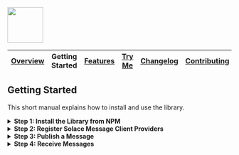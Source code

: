 <a href="/README.md"><img src="/docs/site/logo.svg" height="80"></a>

| [Overview][menu-overview] | Getting Started | [Features][menu-features] | [Try Me][menu-try-me] | [Changelog][menu-changelog] | [Contributing][menu-contributing] |  
| --- | --- | --- | --- | --- | --- |

## Getting Started

This short manual explains how to install and use the library.

<details>
  <summary><strong>Step 1: Install the Library from NPM</strong></summary>
  <br>

Run the following commands to install the Solace Message Client and required dependencies.

```sh
npm install @solace-community/angular-solace-message-client solclientjs @scion/toolkit --save
npm install @types/events@3 long@5 @types/node --save-dev // required by solclientjs
```

> `solclientjs` requires type definitions for node. In your tsconfig, add `node` to the `types` array in `compilerOptions`. If you have not specified `types`, no manual registration of `node` is required, since without `types` array all @types packages are included in the build.
</details>

<details>
  <summary><strong>Step 2: Register Solace Message Client Providers</strong></summary>
  <br>

Open `app.config.ts` and register Solace Message Client providers.

```ts
import {ApplicationConfig} from '@angular/core';
import {provideSolaceMessageClient} from '@solace-community/angular-solace-message-client';

export const appConfig: ApplicationConfig = {
  providers: [
    provideSolaceMessageClient({
      url:      'wss://YOUR-SOLACE-BROKER-URL:443',
      vpnName:  'YOUR VPN',
      userName: 'YOUR USERNAME',
      password: 'YOUR PASSWORD',
    })
  ],
};
```

If you are not using `app.config.ts`, register the Solace Message Client directly in `main.ts`.

```ts
import {bootstrapApplication} from '@angular/platform-browser';
import {provideSolaceMessageClient} from '@solace-community/angular-solace-message-client';

bootstrapApplication(AppComponent, {
  providers: [
    provideSolaceMessageClient({
      url: 'wss://YOUR-SOLACE-BROKER-URL:443',
      vpnName: 'YOUR VPN',
      userName: 'YOUR USERNAME',
      password: 'YOUR PASSWORD',
    })
  ],
});
```

Or for `NgModule` based applications:

```ts
import {provideSolaceMessageClient} from '@solace-community/angular-solace-message-client';
import {NgModule} from '@angular/core';

@NgModule({
  providers: [
    provideSolaceMessageClient({
      url: 'wss://YOUR-SOLACE-BROKER-URL:443',
      vpnName: 'YOUR VPN',
      userName: 'YOUR USERNAME',
      password: 'YOUR PASSWORD',
    }),
  ],
  bootstrap: [
    AppComponent,
  ],
})
export class AppModule {
}
```

If providing a config to `provideSolaceMessageClient`, the `SolaceMessageClient` will automatically connect to the broker the first time it is injected. Alternatively, for more flexibility in providing the config, do not pass a config and connect manually using `SolaceMessageClient.connect`.

> See [feature overview][menu-features] section **Enable OAUTH2 authentication** for an example how to enable OAUTH authentication.

</details>

<details>
  <summary><strong>Step 3: Publish a Message</strong></summary>
  <br>

Inject `SolaceMessageClient` and publish a message to a topic:

```ts
import {SolaceMessageClient} from '@solace-community/angular-solace-message-client';
import {inject} from '@angular/core';

// Publish the message '20°C' to the topic 'myhome/livingroom/temperature'.
inject(SolaceMessageClient).publish('myhome/livingroom/temperature', '20°C');
```
</details>

<details>
  <summary><strong>Step 4: Receive Messages</strong></summary>
  <br>

Inject `SolaceMessageClient` and subscribe to a topic:

```ts
import {SolaceMessageClient} from '@solace-community/angular-solace-message-client';
import {inject} from '@angular/core';

// Subscribe to topic 'myhome/livingroom/temperature'.
inject(SolaceMessageClient).observe$('myhome/livingroom/temperature').subscribe(envelope => {
  console.log(envelope);
});
```

> Topics are case-sensitive and consist of one or more segments, each separated by a forward slash. You can subscribe to an exact topic, or use wildcards (single-level `*` or multi-level `>`) to subscribe to multiple topics simultaneously. Refer to https://docs.solace.com/PubSub-Basics/Wildcard-Charaters-Topic-Subs.htm for more information about the usage of wildcards.

The following example subscribes to the temperature of any room.

```ts
import {SolaceMessageClient} from '@solace-community/angular-solace-message-client';
import {inject} from '@angular/core';

// For the second segment, the room, we use the single-level wildcard character.
inject(SolaceMessageClient).observe$('myhome/*/temperature').subscribe(envelope => {
  console.log(envelope);
});
```

As an alternative to the single-level wildcard `*`, named wildcard segments can be used. A named wildcard segment begins with a colon (`:`) followed by a name. Substituted segments can be read from the received message.

```ts
import {inject} from '@angular/core';
import {SolaceMessageClient} from '@solace-community/angular-solace-message-client';

inject(SolaceMessageClient).observe$('myhome/:room/temperature').subscribe(envelope => {
  const room: string = envelope.params.room;
  console.log(envelope.message, room);
});
```

> For the actual Solace subscription, named wildcard segments are replaced with the single-level wildcard (`*`) segment.
</details>

[menu-overview]: /README.md
[menu-getting-started]: /docs/site/getting-started.md
[menu-features]: /docs/site/features.md
[menu-try-me]: https://solacecommunity.github.io/angular-solace-message-client/tryme
[menu-contributing]: /CONTRIBUTING.md
[menu-changelog]: /docs/site/changelog/changelog.md

